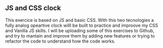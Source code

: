 ## JS and CSS clock

This exercice is based on JS and basic CSS. With this two tecnologies a fully analog opeartive clock willl be built to practice and improove my CSS and Vanilla JS skills. I will be uploading some of this exercises to Github, and try to mantain and improve them by adding new features or trying to refactor the code to understand how the code works.
